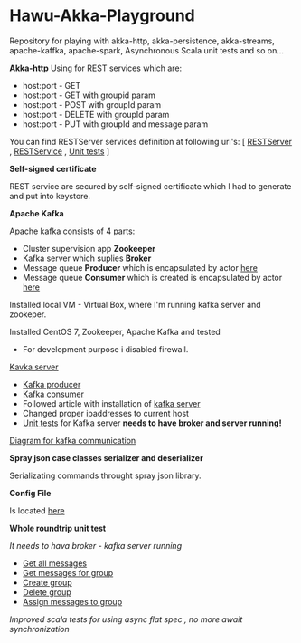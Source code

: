 # Hawu-Akka-Playground
Repository for playing with akka-http, akka-persistence, akka-streams, apache-kaffka, apache-spark, Asynchronous Scala unit tests and so on...


**Akka-http**
Using for REST services which are:
- host:port - GET
- host:port - GET with groupid param 
- host:port - POST with groupId param
- host:port - DELETE with groupId param
- host:port - PUT with groupId and message param


You can find RESTServer services definition at following url's:
 \[
 [RESTServer](https://github.com/Hawuawu/Hawu-Akka-Playground/blob/master/src/main/scala/com/hawu/playground/akka/http/server/RESTServer.scala)
 , [RESTService](https://github.com/Hawuawu/Hawu-Akka-Playground/blob/master/src/main/scala/com/hawu/playground/akka/http/server/RESTServices.scala)
, [Unit tests](https://github.com/Hawuawu/Hawu-Akka-Playground/blob/master/src/test/scala/com/hawu/playground/akka/tests/RESTServerTests.scala)
\]

**Self-signed certificate**

REST service are secured by self-signed certificate which I had to generate and put into keystore.

**Apache Kafka**

Apache kafka consists of 4 parts:
- Cluster supervision app **Zookeeper**
- Kafka server which suplies **Broker**
- Message queue **Producer** which is encapsulated by actor [here](https://github.com/Hawuawu/Hawu-Akka-Playground/blob/master/src/main/scala/com/hawu/playground/akka/producer/CommandKafkaProducer.scala)
- Message queue **Consumer** which is created is encapsulated by actor [here](https://github.com/Hawuawu/Hawu-Akka-Playground/blob/master/src/main/scala/com/hawu/playground/akka/consumer/CommandKafkaConsumer.scala)

Installed local VM - Virtual Box, where I'm running kafka server and zookeper.

Installed CentOS 7, Zookeeper, Apache Kafka and tested
- For development purpose i disabled firewall.	

[Kavka server](https://raw.githubusercontent.com/Hawuawu/Hawu-Akka-Playground/master/src/main/resources/kafka_server.png)
- [Kafka producer](https://raw.githubusercontent.com/Hawuawu/Hawu-Akka-Playground/master/src/main/resources/kafka_test_producer.png)
- [Kafka consumer](https://raw.githubusercontent.com/Hawuawu/Hawu-Akka-Playground/master/src/main/resources/kafka_test_consumer.png)
- Followed article with installation of [kafka server](https://www.vultr.com/docs/how-to-install-apache-kafka-on-centos-7)
- Changed proper ipaddresses to current host
- [Unit tests](https://github.com/Hawuawu/Hawu-Akka-Playground/blob/master/src/test/scala/com/hawu/playground/akka/tests/KafkaServerTests.scala) for Kafka server **needs to have broker and server running!**

[Diagram for kafka communication](https://raw.githubusercontent.com/Hawuawu/Hawu-Akka-Playground/master/src/main/resources/Kafka_layer.png)

**Spray json case classes serializer and deserializer**

Serializating commands throught spray json library.

**Config File**

Is located [here](https://github.com/Hawuawu/Hawu-Akka-Playground/blob/master/src/main/resources/application.conf)


**Whole roundtrip unit test**

_It needs to hava broker - kafka server running_

- [Get all messages](https://github.com/Hawuawu/Hawu-Akka-Playground/blob/master/src/test/scala/com/hawu/playground/akka/tests/GetAllMessagesTest.scala)
- [Get messages for group](https://github.com/Hawuawu/Hawu-Akka-Playground/blob/master/src/test/scala/com/hawu/playground/akka/tests/ShowMessagesForGroupTest.scala)
- [Create group](https://github.com/Hawuawu/Hawu-Akka-Playground/blob/master/src/test/scala/com/hawu/playground/akka/tests/CreateGroupsTest.scala)
- [Delete group](https://github.com/Hawuawu/Hawu-Akka-Playground/blob/master/src/test/scala/com/hawu/playground/akka/tests/DeleteGroupTest.scala)
- [Assign messages to group](https://github.com/Hawuawu/Hawu-Akka-Playground/blob/master/src/test/scala/com/hawu/playground/akka/tests/AssignMessageToGroupTest.scala)

_Improved scala tests for using async flat spec , no more await synchronization_



